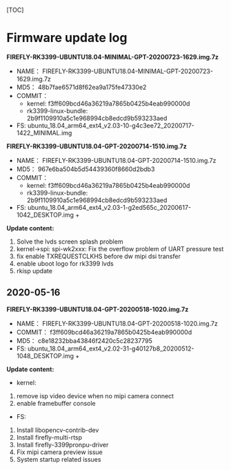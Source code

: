 [TOC]


# Firmware update log


**FIREFLY-RK3399-UBUNTU18.04-MINIMAL-GPT-20200723-1629.img.7z**
* NAME： FIREFLY-RK3399-UBUNTU18.04-MINIMAL-GPT-20200723-1629.img.7z
* MD5： 48b7fae6571d8f62ea9a175fe47330e2
* COMMIT：
    * kernel: f3ff609bcd46a36219a7865b0425b4eab990000d
    * rk3399-linux-bundle: 2b9f1109910a5c1e968994cb8edcd9b593233aed
* FS: ubuntu_18.04_arm64_ext4_v2.03-10-g4c3ee72_20200717-1422_MINIMAL.img

**FIREFLY-RK3399-UBUNTU18.04-GPT-20200714-1510.img.7z**
* NAME： FIREFLY-RK3399-UBUNTU18.04-GPT-20200714-1510.img.7z
* MD5： 967e6ba504b5d54439360f8660d2bdb3
* COMMIT：
    * kernel: f3ff609bcd46a36219a7865b0425b4eab990000d
    * rk3399-linux-bundle: 2b9f1109910a5c1e968994cb8edcd9b593233aed
* FS: ubuntu_18.04_arm64_ext4_v2.03-1-g2ed565c_20200617-1042_DESKTOP.img +

**Update content:**
1. Solve the lvds screen splash problem
2. kernel->spi: spi-wk2xxx: Fix the overflow problem of UART pressure test
3. fix enable TXREQUESTCLKHS before dw mipi dsi transfer
4. enable uboot logo for rk3399 lvds
5. rkisp update


## 2020-05-16
**FIREFLY-RK3399-UBUNTU18.04-GPT-20200518-1020.img.7z**

* NAME： FIREFLY-RK3399-UBUNTU18.04-GPT-20200518-1020.img.7z
* COMMIT： f3ff609bcd46a36219a7865b0425b4eab990000d
* MD5： c8e18232bba43846f2420c5c28237795
* FS: ubuntu_18.04_arm64_ext4_v2.02-31-g40127b8_20200512-1048_DESKTOP.img +

**Update content:**
* kernel:
1. remove isp video device when no mipi camera connect
2. enable framebuffer console

* FS:
1. Install libopencv-contrib-dev
2. Install firefly-multi-rtsp
3. Install firefly-3399pronpu-driver
4. Fix mipi camera preview issue
5. System startup related issues
